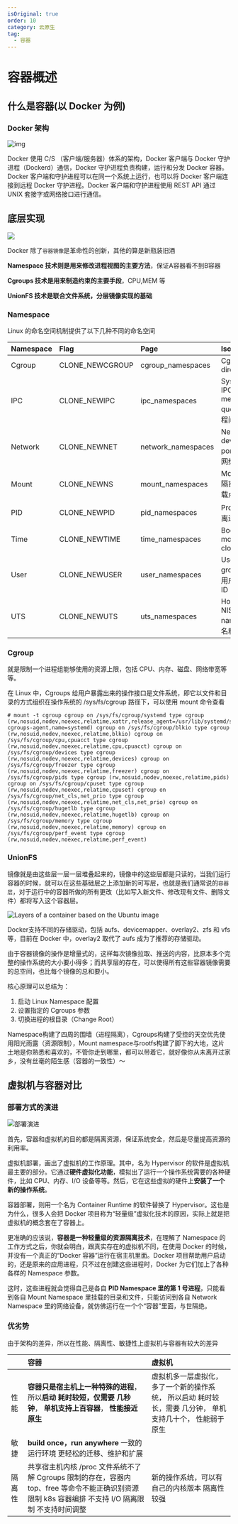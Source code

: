 ```yaml
---
isOriginal: true
order: 10
category: 云原生
tag:
  - 容器
---
```


# 容器概述

## 什么是容器(以 Docker 为例)

### Docker 架构

![img](https://clay-blog.oss-cn-shanghai.aliyuncs.com/img/c8116066bdbf295a7c9fc25b87755dfe.jpg)

Docker 使用 C/S （客户端/服务器）体系的架构，Docker 客户端与 Docker 守护进程（Dockerd）通信，Docker 守护进程负责构建，运行和分发 Docker 容器。Docker 客户端和守护进程可以在同一个系统上运行，也可以将 Docker 客户端连接到远程 Docker 守护进程。Docker 客户端和守护进程使用 REST API 通过 UNIX 套接字或网络接口进行通信。

## 底层实现

 ![](https://clay-blog.oss-cn-shanghai.aliyuncs.com/img/docker-underly.png)

Docker 除了`容器镜像`是革命性的创新，其他的算是新瓶装旧酒

**Namespace 技术则是用来修改进程视图的主要方法**，保证A容器看不到B容器

**Cgroups 技术是用来制造约束的主要手段**，CPU,MEM 等

**UnionFS 技术是联合文件系统，分层镜像实现的基础**







### Namespace

Linux 的命名空间机制提供了以下几种不同的命名空间

| Namespace | Flag            | Page               | Isolates                                          |
| :-------- | :-------------- | :----------------- | :------------------------------------------------ |
| Cgroup    | CLONE_NEWCGROUP | cgroup_namespaces  | Cgroup root directory                             |
| IPC       | CLONE_NEWIPC    | ipc_namespaces     | System V IPC,POSIX message queues 隔离进程间通信  |
| Network   | CLONE_NEWNET    | network_namespaces | Network devices,stacks, ports, etc. 隔离网络资源  |
| Mount     | CLONE_NEWNS     | mount_namespaces   | Mount points 隔离文件系统挂载点                   |
| PID       | CLONE_NEWPID    | pid_namespaces     | Process IDs 隔离进程的ID                          |
| Time      | CLONE_NEWTIME   | time_namespaces    | Boot and monotonic clocks                         |
| User      | CLONE_NEWUSER   | user_namespaces    | User and group IDs 隔离用户和用户组的ID           |
| UTS       | CLONE_NEWUTS    | uts_namespaces     | Hostname and NIS domain name 隔离主机名和域名信息 |

### Cgroup

就是限制一个进程组能够使用的资源上限，包括 CPU、内存、磁盘、网络带宽等等。

在 Linux 中，Cgroups 给用户暴露出来的操作接口是文件系统，即它以文件和目录的方式组织在操作系统的 /sys/fs/cgroup 路径下，可以使用 mount 命令查看

```
# mount -t cgroup cgroup on /sys/fs/cgroup/systemd type cgroup (rw,nosuid,nodev,noexec,relatime,xattr,release_agent=/usr/lib/systemd/systemd-cgroups-agent,name=systemd) cgroup on /sys/fs/cgroup/blkio type cgroup (rw,nosuid,nodev,noexec,relatime,blkio) cgroup on /sys/fs/cgroup/cpu,cpuacct type cgroup (rw,nosuid,nodev,noexec,relatime,cpu,cpuacct) cgroup on /sys/fs/cgroup/devices type cgroup (rw,nosuid,nodev,noexec,relatime,devices) cgroup on /sys/fs/cgroup/freezer type cgroup (rw,nosuid,nodev,noexec,relatime,freezer) cgroup on /sys/fs/cgroup/pids type cgroup (rw,nosuid,nodev,noexec,relatime,pids) cgroup on /sys/fs/cgroup/cpuset type cgroup (rw,nosuid,nodev,noexec,relatime,cpuset) cgroup on /sys/fs/cgroup/net_cls,net_prio type cgroup (rw,nosuid,nodev,noexec,relatime,net_cls,net_prio) cgroup on /sys/fs/cgroup/hugetlb type cgroup (rw,nosuid,nodev,noexec,relatime,hugetlb) cgroup on /sys/fs/cgroup/memory type cgroup (rw,nosuid,nodev,noexec,relatime,memory) cgroup on /sys/fs/cgroup/perf_event type cgroup (rw,nosuid,nodev,noexec,relatime,perf_event)
```

### UnionFS

镜像就是由这些层一层一层堆叠起来的，镜像中的这些层都是只读的，当我们运行容器的时候，就可以在这些基础层之上添加新的可写层，也就是我们通常说的`容器层`，对于运行中的容器所做的所有更改（比如写入新文件、修改现有文件、删除文件）都将写入这个容器层。

![Layers of a container based on the Ubuntu image](https://clay-blog.oss-cn-shanghai.aliyuncs.com/img/container-layers.jpg)

Docker支持不同的存储驱动，包括 aufs、devicemapper、overlay2、zfs 和 vfs 等，目前在 Docker 中，overlay2 取代了 aufs 成为了推荐的存储驱动。

由于容器镜像的操作是增量式的，这样每次镜像拉取、推送的内容，比原本多个完整的操作系统的大小要小得多；而共享层的存在，可以使得所有这些容器镜像需要的总空间，也比每个镜像的总和要小。



核心原理可以总结为：

1. 启动 Linux Namespace 配置
2. 设置指定的 Cgroups 参数
3. 切换进程的根目录（Change Root）

Namespace构建了四周的围墙（进程隔离），Cgroups构建了受控的天空优先使用阳光雨露（资源限制），Mount namespace与rootfs构建了脚下的大地，这片土地是你熟悉和喜欢的，不管你走到哪里，都可以带着它，就好像你从未离开过家乡，没有丝毫的陌生感（容器的一致性）～

## 虚拟机与容器对比

### 部署方式的演进

![部署演进](https://clay-blog.oss-cn-shanghai.aliyuncs.com/img/container_evolution.svg)

首先，容器和虚拟机的目的都是隔离资源，保证系统安全，然后是尽量提高资源的利用率。

虚拟机部署，画出了虚拟机的工作原理。其中，名为 Hypervisor 的软件是虚拟机最主要的部分。它通过**硬件虚拟化功能**，模拟出了运行一个操作系统需要的各种硬件，比如 CPU、内存、I/O 设备等等。然后，它在这些虚拟的硬件上**安装了一个新的操作系统**。

容器部署，则用一个名为 Container Runtime 的软件替换了 Hypervisor。这也是为什么，很多人会把 Docker 项目称为“轻量级”虚拟化技术的原因，实际上就是把虚拟机的概念套在了容器上。

更准确的应该说，**容器是一种轻量级的资源隔离技术**，在理解了 Namespace 的工作方式之后，你就会明白，跟真实存在的虚拟机不同，在使用 Docker 的时候，并没有一个真正的“Docker 容器”运行在宿主机里面。Docker 项目帮助用户启动的，还是原来的应用进程，只不过在创建这些进程时，Docker 为它们加上了各种各样的 Namespace 参数。

这时，这些进程就会觉得自己是各自 **PID Namespace 里的第 1 号进程**，只能看到各自 Mount Namespace 里挂载的目录和文件，只能访问到各自 Network Namespace 里的网络设备，就仿佛运行在一个个“容器”里面，与世隔绝。



### 优劣势

由于架构的差异，所以在性能、隔离性、敏捷性上虚拟机与容器有较大的差异

|        | 容器                                                         | 虚拟机                                                       |
| :----- | :----------------------------------------------------------- | :----------------------------------------------------------- |
| 性能   | **容器只是宿主机上一种特殊的进程**，所以**启动 耗时较短，仅需要 几秒钟**， **单机支持上百容器**， **性能接近原生** | 虚拟机多一层虚拟化，多了一个新的操作系统， 所以启动 耗时较长，需要 几分钟， 单机支持几十个， 性能弱于原生 |
| 敏捷   | **build once，run anywhere** 一致的运行环境 更轻松的迁移、维护和扩展 |                                                              |
| 隔离性 | 共享宿主机内核 /proc 文件系统不了解 Cgroups 限制的存在，容器内 top、free 等命令不能正确识别资源限制 k8s 容器编排 不支持 I/O 隔离限制 不支持时间调整 | 新的操作系统，可以有自己的内核版本 隔离性较强                |
